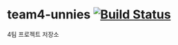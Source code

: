 # team4-unnies [![Build Status](https://travis-ci.org/wwh-techcamp-2018/team4-unnies.svg?branch=master)](https://travis-ci.org/wwh-techcamp-2018/team4-unnies)
4팀 프로젝트 저장소
